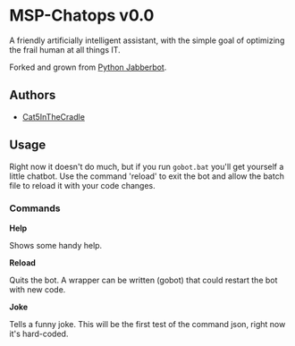 MSP-Chatops v0.0
================

A friendly artificially intelligent assistant, with the simple goal of optimizing the frail human at all things IT.

Forked and grown from [Python Jabberbot](http://thp.io/2007/python-jabberbot).

Authors
-------

* [Cat5InTheCradle](https://github.com/cat5inthecradle)

Usage
-----

Right now it doesn't do much, but if you run `gobot.bat` you'll get yourself a little chatbot. Use the command 'reload' to exit the bot and allow the batch file to reload it with your code changes.

### Commands

__Help__

Shows some handy help.

__Reload__

Quits the bot. A wrapper can be written (gobot) that could restart the bot with new code.

__Joke__

Tells a funny joke. This will be the first test of the command json, right now it's hard-coded.
